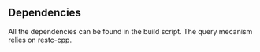 ## Dependencies

All the dependencies can be found in the build script. The query mecanism relies on restc-cpp. 

